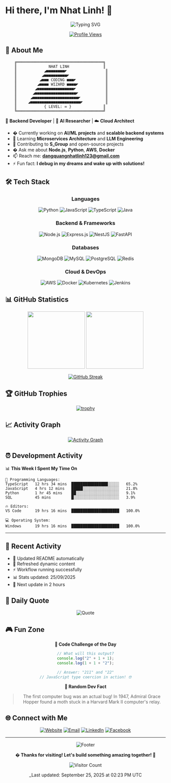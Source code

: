 # Hi there, I'm Nhat Linh! 👋

<div align="center">

![Typing SVG](https://readme-typing-svg.demolab.com?font=Orbitron&size=35&duration=3000&pause=1000&color=00D9FF&center=true&vCenter=true&multiline=true&repeat=false&width=600&height=80&lines=Backend+Developer;AI+Researcher;Cloud+Architect)

[![Profile Views](https://komarev.com/ghpvc/?username=levidang306&color=blueviolet&style=flat-square&label=Profile+Views)](https://github.com/levidang306)

</div>

## 🚀 About Me

```
    ╔══════════════════════════════════════╗
    ║              NHAT LINH               ║
    ║            ◢■■■■■■■■◤                 ║
    ║           ◢■■■■■■■■■■◤                ║
    ║          ◢■■■ CODING ■■■◤             ║
    ║         ◢■■■■ WIZARD ■■■■◤            ║
    ║        ◢■■■■■■■■■■■■■■■■◤             ║
    ║       ◢■■■■■■■■■■■■■■■■■■◤            ║
    ║      ◢■■■■■■■■■■■■■■■■■■■■◤           ║
    ║     ◢■■■■■■■■■■■■■■■■■■■■■■◤          ║
    ║            { LEVEL: ∞ }              ║
    ╚══════════════════════════════════════╝
```

🎯 **Backend Developer** | 🤖 **AI Researcher** | ☁️ **Cloud Architect**

- � Currently working on **AI/ML projects** and **scalable backend systems**
- 🌱 Learning **Microservices Architecture** and **LLM Engineering**
- 👯 Contributing to **S_Group** and open-source projects
- � Ask me about **Node.js**, **Python**, **AWS**, **Docker**
- 📫 Reach me: **dangquangnhatlinh123@gmail.com**
- ⚡ Fun fact: **I debug in my dreams and wake up with solutions!**

## 🛠️ Tech Stack

<div align="center">

### Languages

![Python](https://img.shields.io/badge/Python-3776AB?style=for-the-badge&logo=python&logoColor=white)
![JavaScript](https://img.shields.io/badge/JavaScript-F7DF1E?style=for-the-badge&logo=javascript&logoColor=black)
![TypeScript](https://img.shields.io/badge/TypeScript-007ACC?style=for-the-badge&logo=typescript&logoColor=white)
![Java](https://img.shields.io/badge/Java-ED8B00?style=for-the-badge&logo=java&logoColor=white)

### Backend & Frameworks

![Node.js](https://img.shields.io/badge/Node.js-43853D?style=for-the-badge&logo=node.js&logoColor=white)
![Express.js](https://img.shields.io/badge/Express.js-404D59?style=for-the-badge)
![NestJS](https://img.shields.io/badge/NestJS-E0234E?style=for-the-badge&logo=nestjs&logoColor=white)
![FastAPI](https://img.shields.io/badge/FastAPI-005571?style=for-the-badge&logo=fastapi)

### Databases

![MongoDB](https://img.shields.io/badge/MongoDB-4EA94B?style=for-the-badge&logo=mongodb&logoColor=white)
![MySQL](https://img.shields.io/badge/MySQL-005C84?style=for-the-badge&logo=mysql&logoColor=white)
![PostgreSQL](https://img.shields.io/badge/PostgreSQL-316192?style=for-the-badge&logo=postgresql&logoColor=white)
![Redis](https://img.shields.io/badge/Redis-DC382D?style=for-the-badge&logo=redis&logoColor=white)

### Cloud & DevOps

![AWS](https://img.shields.io/badge/AWS-232F3E?style=for-the-badge&logo=amazon-aws&logoColor=white)
![Docker](https://img.shields.io/badge/Docker-2496ED?style=for-the-badge&logo=docker&logoColor=white)
![Kubernetes](https://img.shields.io/badge/Kubernetes-326CE5?style=for-the-badge&logo=kubernetes&logoColor=white)
![Jenkins](https://img.shields.io/badge/Jenkins-D24939?style=for-the-badge&logo=jenkins&logoColor=white)

</div>

## 📊 GitHub Statistics

<div align="center">
  
<img height="180em" src="https://github-readme-stats.vercel.app/api?username=levidang306&show_icons=true&theme=tokyonight&hide_border=true&count_private=true"/>
<img height="180em" src="https://github-readme-stats.vercel.app/api/top-langs/?username=levidang306&layout=compact&theme=tokyonight&hide_border=true"/>

</div>

<div align="center">

[![GitHub Streak](https://github-readme-streak-stats.herokuapp.com/?user=levidang306&theme=tokyonight&hide_border=true)](https://github.com/levidang306)

</div>

## 🏆 GitHub Trophies

<div align="center">

[![trophy](https://github-profile-trophy.vercel.app/?username=levidang306&theme=tokyonight&no-frame=true&column=7&margin-w=15&margin-h=15)](https://github.com/levidang306)

</div>

## 📈 Activity Graph

<div align="center">

[![Activity Graph](https://github-readme-activity-graph.vercel.app/graph?username=levidang306&theme=tokyo-night&hide_border=true)](https://github.com/levidang306)

</div>

## ⏰ Development Activity

<!--START_SECTION:waka-->

📊 **This Week I Spent My Time On**

```text
💬 Programming Languages:
TypeScript   12 hrs 34 mins  ████████████████░░░░░   65.2%
JavaScript   4 hrs 12 mins   █████░░░░░░░░░░░░░░░░   21.8%
Python       1 hr 45 mins    ██░░░░░░░░░░░░░░░░░░░   9.1%
SQL          45 mins         █░░░░░░░░░░░░░░░░░░░░   3.9%

🔥 Editors:
VS Code      19 hrs 16 mins  █████████████████████   100.0%

💻 Operating System:
Windows      19 hrs 16 mins  █████████████████████   100.0%
```

<!--END_SECTION:waka-->

---

## 🎯 Recent Activity

<!-- GITHUB-ACTIVITY:START -->
- 🚀 Updated README automatically
- 🎯 Refreshed dynamic content  
- ⚡ Workflow running successfully
- 📊 Stats updated: 25/09/2025
- 🔄 Next update in 2 hours
<!-- GITHUB-ACTIVITY:END -->

## 💭 Daily Quote

<div align="center">

![Quote](https://quotes-github-readme.vercel.app/api?type=horizontal&theme=tokyonight)

</div>

## 🎮 Fun Zone

<div align="center">

**🧩 Code Challenge of the Day**

```javascript
// What will this output?
console.log("2" + 1 + 1);
console.log(1 + 1 + "2");

// Answer: "211" and "22"
// JavaScript type coercion in action! 🤓
```

**🎲 Random Dev Fact**

> The first computer bug was an actual bug! In 1947, Admiral Grace Hopper found a moth stuck in a Harvard Mark II computer's relay.

</div>

## 🌐 Connect with Me

<div align="center">

[![Website](https://img.shields.io/badge/Website-000000?style=for-the-badge&logo=About.me&logoColor=white)](http://bunkid.me/)
[![Email](https://img.shields.io/badge/Gmail-D14836?style=for-the-badge&logo=gmail&logoColor=white)](mailto:dangquangnhatlinh123@gmail.com)
[![LinkedIn](https://img.shields.io/badge/LinkedIn-0077B5?style=for-the-badge&logo=linkedin&logoColor=white)](https://www.linkedin.com/in/levi-dang/)
[![Facebook](https://img.shields.io/badge/Facebook-1877F2?style=for-the-badge&logo=facebook&logoColor=white)](https://www.facebook.com/levidang2002/)

</div>

---

<div align="center">
  
![Footer](https://capsule-render.vercel.app/api?type=waving&color=gradient&height=100&section=footer)

**� Thanks for visiting! Let's build something amazing together! 🌟**

![Visitor Count](https://profile-counter.glitch.me/levidang306/count.svg)

_Last updated: September 25, 2025 at 02:23 PM UTC

</div>

